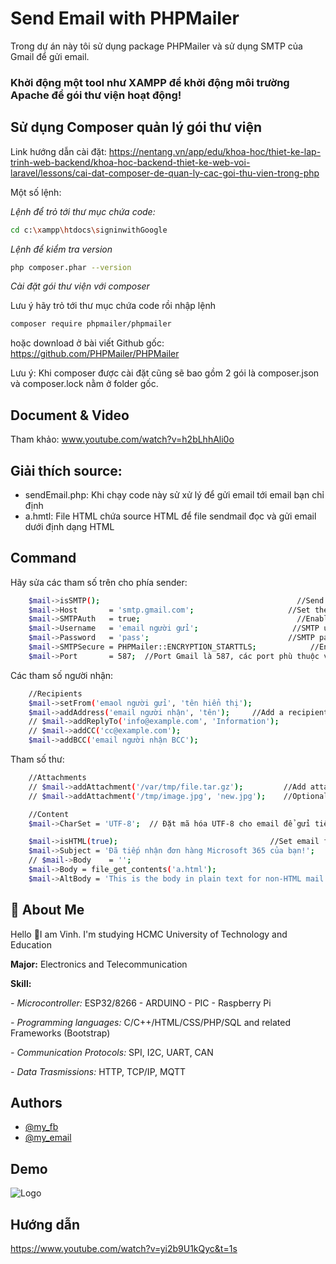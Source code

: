 # Send Email with PHPMailer

Trong dự án này tôi sử dụng package PHPMailer và sử dụng SMTP của Gmail để gửi email.

### Khởi động một tool như XAMPP để khởi động môi trường Apache để gói thư viện hoạt động!

## Sử dụng Composer quản lý gói thư viện
Link hướng dẫn cài đặt: https://nentang.vn/app/edu/khoa-hoc/thiet-ke-lap-trinh-web-backend/khoa-hoc-backend-thiet-ke-web-voi-laravel/lessons/cai-dat-composer-de-quan-ly-cac-goi-thu-vien-trong-php

Một số lệnh:

*Lệnh để trỏ tới thư mục chứa code:*
```bash
cd c:\xampp\htdocs\signinwithGoogle
```
*Lệnh để kiểm tra version*
```bash
php composer.phar --version
```
*Cài đặt gói thư viện với composer*

Lưu ý hãy trỏ tới thư mục chứa code rồi nhập lệnh
```bash
composer require phpmailer/phpmailer
```
hoặc download ở bài viết Github gốc: https://github.com/PHPMailer/PHPMailer


Lưu ý: Khi composer được cài đặt cũng sẽ bao gồm 2 gói là composer.json và composer.lock nằm ở folder gốc.
## Document &  Video
Tham khảo: www.youtube.com/watch?v=h2bLhhAli0o

## Giải thích source:
- sendEmail.php: Khi chạy code này sử xử lý để gửi email tới email bạn chỉ định
- a.hmtl: File HTML chứa source HTML để file sendmail đọc và gửi email dưới định dạng HTML

## Command

Hãy sửa các tham số trên cho phía sender:
```bash
    $mail->isSMTP();                                            //Send using SMTP
    $mail->Host       = 'smtp.gmail.com';                     //Set the SMTP server to send through
    $mail->SMTPAuth   = true;                                   //Enable SMTP authentication
    $mail->Username   = 'email người gửi';                     //SMTP username
    $mail->Password   = 'pass';                               //SMTP password
    $mail->SMTPSecure = PHPMailer::ENCRYPTION_STARTTLS;            //Enable implicit TLS encryption
    $mail->Port       = 587;  //Port Gmail là 587, các port phù thuộc vào SMTP của hãng cung cấp       
```

Các tham số người nhận:
```bash
    //Recipients
    $mail->setFrom('emaol người gửi', 'tên hiển thị');
    $mail->addAddress('email người nhận', 'tên');     //Add a recipient
    // $mail->addReplyTo('info@example.com', 'Information');
    // $mail->addCC('cc@example.com');
    $mail->addBCC('email người nhận BCC');
```

Tham số thư:
```bash
    //Attachments
    // $mail->addAttachment('/var/tmp/file.tar.gz');         //Add attachments
    // $mail->addAttachment('/tmp/image.jpg', 'new.jpg');    //Optional name

    //Content
    $mail->CharSet = 'UTF-8';  // Đặt mã hóa UTF-8 cho email để gửi tiếng việt ko lỗi

    $mail->isHTML(true);                                  //Set email format to HTML
    $mail->Subject = 'Đã tiếp nhận đơn hàng Microsoft 365 của bạn!';
    // $mail->Body    = '';
    $mail->Body = file_get_contents('a.html');
    $mail->AltBody = 'This is the body in plain text for non-HTML mail clients';

```


## 🚀 About Me
Hello 👋I am Vinh. I'm studying HCMC University of Technology and Education

**Major:** Electronics and Telecommunication

**Skill:** 

*- Microcontroller:* ESP32/8266 - ARDUINO - PIC - Raspberry Pi

*- Programming languages:* C/C++/HTML/CSS/PHP/SQL and
related Frameworks (Bootstrap)

*- Communication Protocols:* SPI, I2C, UART, CAN

*- Data Trasmissions:* HTTP, TCP/IP, MQTT
## Authors

- [@my_fb](https://www.facebook.com/vcao.vn)
- [@my_email](contact@vinhcaodatabase.com)

## Demo

![Logo](https://codingninja.asia/images/codeninjalogo.png)

## Hướng dẫn

https://www.youtube.com/watch?v=yi2b9U1kQyc&t=1s

